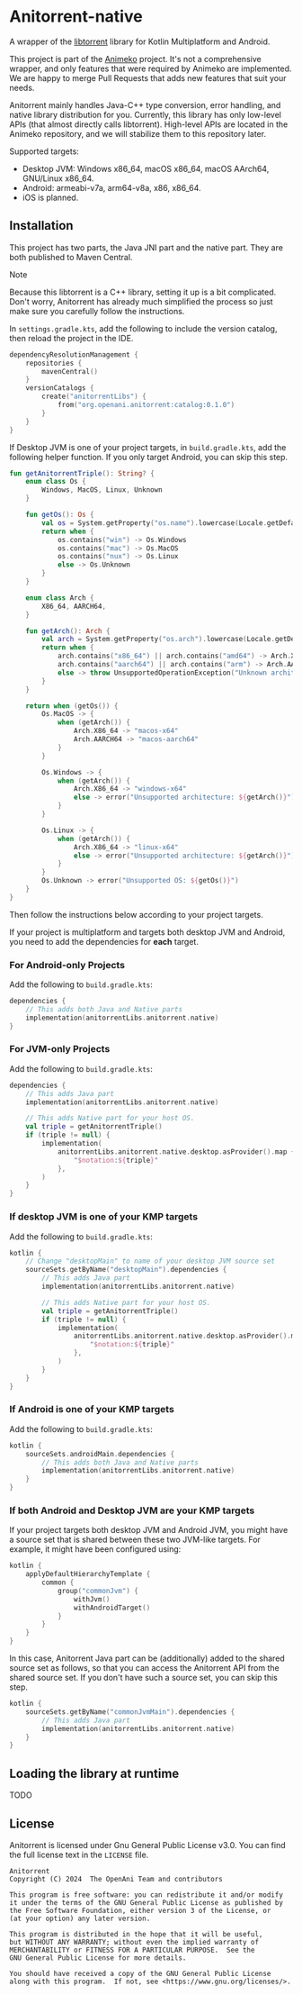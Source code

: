 # Anitorrent-native

A wrapper of the [libtorrent](https://github.com/arvidn/libtorrent) library for Kotlin Multiplatform
and Android.

This project is part of the [Animeko](https://github.com/openani/animeko) project.
It's not a comprehensive wrapper, and only features that were required by Animeko are implemented.
We are happy to merge Pull Requests that adds new features that suit your needs.

Anitorrent mainly handles Java-C++ type conversion, error handling, and native library distribution
for you. Currently, this library has only low-level APIs (that almost directly calls libtorrent).
High-level APIs are located in the Animeko repository, and we will stabilize them to this repository later.

Supported targets:

- Desktop JVM: Windows x86_64, macOS x86_64, macOS AArch64, GNU/Linux x86_64.
- Android: armeabi-v7a, arm64-v8a, x86, x86_64.
- iOS is planned.

## Installation

This project has two parts, the Java JNI part and the native part. They are both published to Maven
Central.

> [!Note]
>
> Because this libtorrent is a C++ library, setting it up is a bit complicated.
> Don't worry, Anitorrent has already much simplified the process so just make sure you carefully
> follow the instructions.


In `settings.gradle.kts`, add the following to include the version catalog, then reload the project
in the IDE.

```kotlin
dependencyResolutionManagement {
    repositories {
        mavenCentral()
    }
    versionCatalogs {
        create("anitorrentLibs") {
            from("org.openani.anitorrent:catalog:0.1.0")
        }
    }
}
```

If Desktop JVM is one of your project targets, in `build.gradle.kts`, add the following helper
function. If you only target Android, you can skip this step.

```kotlin
fun getAnitorrentTriple(): String? {
    enum class Os {
        Windows, MacOS, Linux, Unknown
    }

    fun getOs(): Os {
        val os = System.getProperty("os.name").lowercase(Locale.getDefault())
        return when {
            os.contains("win") -> Os.Windows
            os.contains("mac") -> Os.MacOS
            os.contains("nux") -> Os.Linux
            else -> Os.Unknown
        }
    }

    enum class Arch {
        X86_64, AARCH64,
    }

    fun getArch(): Arch {
        val arch = System.getProperty("os.arch").lowercase(Locale.getDefault())
        return when {
            arch.contains("x86_64") || arch.contains("amd64") -> Arch.X86_64
            arch.contains("aarch64") || arch.contains("arm") -> Arch.AARCH64
            else -> throw UnsupportedOperationException("Unknown architecture: $arch")
        }
    }

    return when (getOs()) {
        Os.MacOS -> {
            when (getArch()) {
                Arch.X86_64 -> "macos-x64"
                Arch.AARCH64 -> "macos-aarch64"
            }
        }

        Os.Windows -> {
            when (getArch()) {
                Arch.X86_64 -> "windows-x64"
                else -> error("Unsupported architecture: ${getArch()}")
            }
        }

        Os.Linux -> {
            when (getArch()) {
                Arch.X86_64 -> "linux-x64"
                else -> error("Unsupported architecture: ${getArch()}")
            }
        }
        Os.Unknown -> error("Unsupported OS: ${getOs()}")
    }
}
```

Then follow the instructions below according to your project targets.

If your project is multiplatform and targets both desktop JVM and Android, you need to add the
dependencies for **each** target.

### For Android-only Projects

Add the following to `build.gradle.kts`:

```kotlin
dependencies {
    // This adds both Java and Native parts
    implementation(anitorrentLibs.anitorrent.native)
}
```

### For JVM-only Projects

Add the following to `build.gradle.kts`:

```kotlin
dependencies {
    // This adds Java part
    implementation(anitorrentLibs.anitorrent.native)

    // This adds Native part for your host OS.
    val triple = getAnitorrentTriple()
    if (triple != null) {
        implementation(
            anitorrentLibs.anitorrent.native.desktop.asProvider().map { notation ->
                "$notation:${triple}"
            },
        )
    }
}
```

### If desktop JVM is one of your KMP targets

Add the following to `build.gradle.kts`:

```kotlin
kotlin {
    // Change "desktopMain" to name of your desktop JVM source set
    sourceSets.getByName("desktopMain").dependencies {
        // This adds Java part
        implementation(anitorrentLibs.anitorrent.native)

        // This adds Native part for your host OS.
        val triple = getAnitorrentTriple()
        if (triple != null) {
            implementation(
                anitorrentLibs.anitorrent.native.desktop.asProvider().map { notation ->
                    "$notation:${triple}"
                },
            )
        }
    }
}
```

### If Android is one of your KMP targets

Add the following to `build.gradle.kts`:

```kotlin
kotlin {
    sourceSets.androidMain.dependencies {
        // This adds both Java and Native parts
        implementation(anitorrentLibs.anitorrent.native)
    }
}
```

### If both Android and Desktop JVM are your KMP targets

If your project targets both desktop JVM and Android JVM, you might have a source set that is shared
between these two JVM-like targets. For example, it might have been configured using:

```kotlin
kotlin {
    applyDefaultHierarchyTemplate {
        common {
            group("commonJvm") {
                withJvm()
                withAndroidTarget()
            }
        }
    }
}
```

In this case, Anitorrent Java part can be (additionally) added to the shared source set as follows,
so that you can access the Anitorrent API from the shared source set.
If you don't have such a source set, you can skip this step.

```kotlin
kotlin {
    sourceSets.getByName("commonJvmMain").dependencies {
        // This adds Java part
        implementation(anitorrentLibs.anitorrent.native)
    }
}
```

## Loading the library at runtime

TODO

## License

Anitorrent is licensed under Gnu General Public License v3.0. You can find the full license text in
the `LICENSE` file.

```
Anitorrent
Copyright (C) 2024  The OpenAni Team and contributors

This program is free software: you can redistribute it and/or modify
it under the terms of the GNU General Public License as published by
the Free Software Foundation, either version 3 of the License, or
(at your option) any later version.

This program is distributed in the hope that it will be useful,
but WITHOUT ANY WARRANTY; without even the implied warranty of
MERCHANTABILITY or FITNESS FOR A PARTICULAR PURPOSE.  See the
GNU General Public License for more details.

You should have received a copy of the GNU General Public License
along with this program.  If not, see <https://www.gnu.org/licenses/>.
```